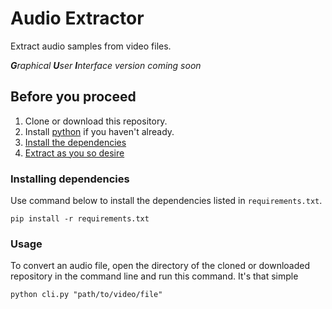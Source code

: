 # Audio Extractor
Extract audio samples from video files.

_**G**raphical **U**ser **I**nterface version coming soon_


## Before you proceed
1. Clone or download this repository.
2. Install [python](https://www.python.org/downloads/) if you haven't already.
3. [Install the dependencies](#Installing%20dependencies)
4. [Extract as you so desire](#Usage)


### Installing dependencies
Use command below to install the dependencies listed in `requirements.txt`.
```
pip install -r requirements.txt
```

### Usage
To convert an audio file, open the directory of the cloned or downloaded repository in the command line and run this command.
It's that simple
```
python cli.py "path/to/video/file"
```
